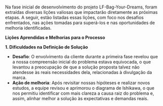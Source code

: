 ####

Na fase inicial de desenvolvimento do projeto LF-Bag-Your-Dreams, foram extraídas diversas lições valiosas que impactarão diretamente as próximas etapas. A seguir, estão listadas essas lições, com foco nos desafios enfrentados, nas ações tomadas para superá-los e nas oportunidades de melhoria identificadas.

**Lições Aprendidas e Melhorias para o Processo**

**1\. Dificuldades na Definição de Solução**

- **Desafio**: O envolvimento da cliente durante a primeira fase revelou que a nossa compreensão inicial do problema estava equivocada, o que levantou a preocupação de que a solução proposta talvez não atendesse às reais necessidades dela, relacionadas à divulgação da marca.
- **Ação de melhoria**: Após revisitar nossas hipóteses e realizar novos estudos, a equipe revisou e aprimorou o diagrama de Ishikawa, o que nos permitiu identificar com mais clareza a causa raiz do problema e, assim, alinhar melhor a solução às expectativas e demandas reais.

####